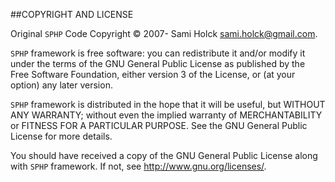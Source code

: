 ##COPYRIGHT AND LICENSE

Original `SPHP` Code Copyright &copy; 2007-<?php echo date("Y"); ?> Sami Holck <sami.holck@gmail.com>.

`SPHP` framework is free software: you can redistribute it and/or modify
it under the terms of the GNU General Public License as published by
the Free Software Foundation, either version 3 of the License, or
(at your option) any later version.

`SPHP` framework is distributed in the hope that it will be useful,
but WITHOUT ANY WARRANTY; without even the implied warranty of
MERCHANTABILITY or FITNESS FOR A PARTICULAR PURPOSE.  See the
GNU General Public License for more details.

You should have received a copy of the GNU General Public License
along with `SPHP` framework.  If not, see <http://www.gnu.org/licenses/>.

